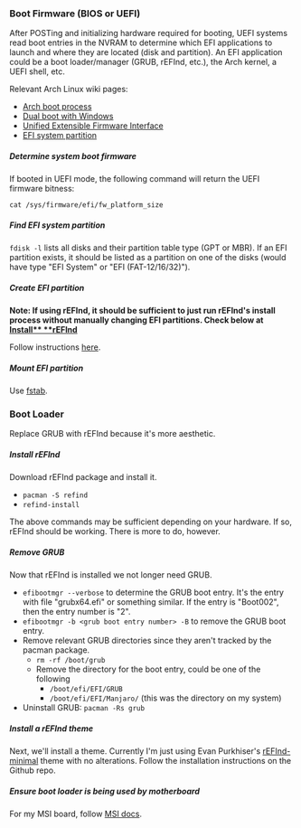 ### Boot Firmware (BIOS or UEFI)

After POSTing and initializing hardware required for booting, UEFI systems read
boot entries in the NVRAM to determine which EFI applications to launch and
where they are located (disk and partition). An EFI application could be a boot
loader/manager (GRUB, rEFInd, etc.), the Arch kernel, a UEFI shell, etc.

Relevant Arch Linux wiki pages:
* [Arch boot process](https://wiki.archlinux.org/index.php/Arch_boot_process)
* [Dual boot with Windows](https://wiki.archlinux.org/index.php/Dual_boot_with_Windows)
* [Unified Extensible Firmware Interface](https://wiki.archlinux.org/index.php/Unified_Extensible_Firmware_Interface)
* [EFI system partition](https://wiki.archlinux.org/index.php/EFI_system_partition)

##### Determine system boot firmware

If booted in UEFI mode, the following command will return the UEFI firmware
bitness:

```
cat /sys/firmware/efi/fw_platform_size
```

##### Find EFI system partition

`fdisk -l` lists all disks and their partition table type (GPT or MBR). If an
EFI partition exists, it should be listed as a partition on one of the disks
(would have type "EFI System" or "EFI (FAT-12/16/32)").

##### Create EFI partition

**Note: If using rEFInd, it should be sufficient to just run rEFInd's install**
**process without manually changing EFI partitions. Check below at [Install**
**rEFInd](install-refind)**

Follow instructions [here](https://wiki.archlinux.org/index.php/EFI_system_partition#Create_the_partition).

##### Mount EFI partition

Use [fstab](https://wiki.archlinux.org/index.php/Fstab).

### Boot Loader

Replace GRUB with rEFInd because it's more aesthetic.

##### Install rEFInd

Download rEFInd package and install it.

* `pacman -S refind`
* `refind-install`

The above commands may be sufficient depending on your hardware. If so, rEFInd
should be working. There is more to do, however.

##### Remove GRUB

Now that rEFInd is installed we not longer need GRUB.

* `efibootmgr --verbose` to determine the GRUB boot entry. It's the entry with
file "grubx64.efi" or something similar. If the entry is "Boot002", then the
entry number is "2".
* `efibootmgr -b <grub boot entry number> -B` to remove the GRUB boot entry.
* Remove relevant GRUB directories since they aren't tracked by the pacman
package.
    * `rm -rf /boot/grub`
    * Remove the directory for the boot entry, could be one of the following
        * `/boot/efi/EFI/GRUB`
        * `/boot/efi/EFI/Manjaro/` (this was the directory on my system)
* Uninstall GRUB: `pacman -Rs grub`

##### Install a rEFInd theme

Next, we'll install a theme. Currently I'm just using Evan Purkhiser's
[rEFInd-minimal](https://github.com/EvanPurkhiser/rEFInd-minimal) theme with no
alterations. Follow the installation instructions on the Github repo.

##### Ensure boot loader is being used by motherboard

For my MSI board, follow [MSI docs](https://www.msi.com/support/technical_details/MB_Boot_Priority).
